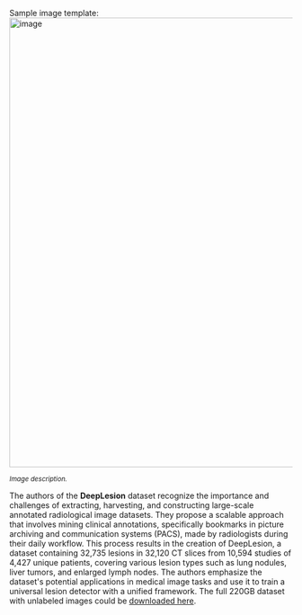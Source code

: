 
Sample image template:
<img src="https://github.com/dataset-ninja/gland-segmentation/assets/78355358/f158d0dd-71d5-41a2-aba5-4a5f57d54c35" alt="image" width="800">

<span style="font-size: smaller; font-style: italic;">Image description.</span>

The authors of the **DeepLesion** dataset recognize the importance and challenges of extracting, harvesting, and constructing large-scale annotated radiological image datasets. They propose a scalable approach that involves mining clinical annotations, specifically bookmarks in picture archiving and communication systems (PACS), made by radiologists during their daily workflow. This process results in the creation of DeepLesion, a dataset containing 32,735 lesions in 32,120 CT slices from 10,594 studies of 4,427 unique patients, covering various lesion types such as lung nodules, liver tumors, and enlarged lymph nodes. The authors emphasize the dataset's potential applications in medical image tasks and use it to train a universal lesion detector with a unified framework. The full 220GB dataset with unlabeled images could be [downloaded here](https://nihcc.app.box.com/v/DeepLesion/).
